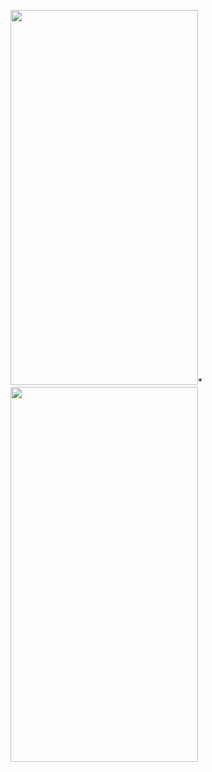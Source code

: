 <img src="https://user-images.githubusercontent.com/77582569/193045647-5ab04f83-a075-4c10-930a-4770f4757524.gif" width="300" height="600" />*
<img src="https://user-images.githubusercontent.com/77582569/193044538-6834117e-0b38-48a8-ac92-a63ae07ed698.gif" width="300" height="600" />
